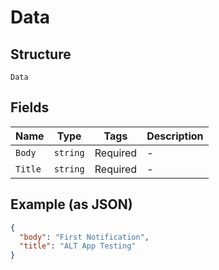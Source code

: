 
# Data

## Structure

`Data`

## Fields

| Name | Type | Tags | Description |
|  --- | --- | --- | --- |
| `Body` | `string` | Required | - |
| `Title` | `string` | Required | - |

## Example (as JSON)

```json
{
  "body": "First Notification",
  "title": "ALT App Testing"
}
```

